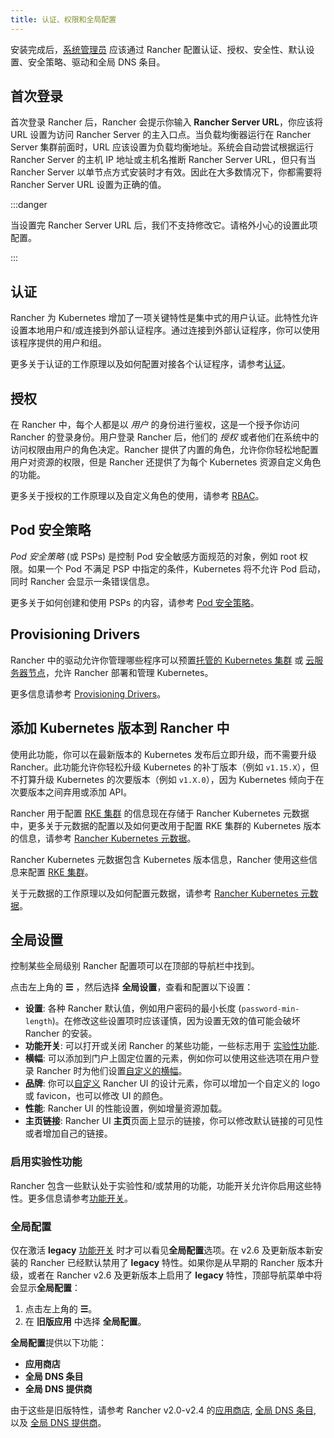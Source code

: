 ```yaml
---
title: 认证、权限和全局配置
---
```


<head>
  <link rel="canonical" href="https://ranchermanager.docs.rancher.com/zh/how-to-guides/new-user-guides/authentication-permissions-and-global-configuration"/>
</head>

安装完成后，[系统管理员](manage-role-based-access-control-rbac/global-permissions.md) 应该通过 Rancher 配置认证、授权、安全性、默认设置、安全策略、驱动和全局 DNS 条目。

## 首次登录

首次登录 Rancher 后，Rancher 会提示你输入 **Rancher Server URL**，你应该将 URL 设置为访问 Rancher Server 的主入口点。当负载均衡器运行在 Rancher Server 集群前面时，URL 应该设置为负载均衡地址。系统会自动尝试根据运行 Rancher Server 的主机 IP 地址或主机名推断 Rancher Server URL，但只有当 Rancher Server 以单节点方式安装时才有效。因此在大多数情况下，你都需要将 Rancher Server URL 设置为正确的值。

:::danger

当设置完 Rancher Server URL 后，我们不支持修改它。请格外小心的设置此项配置。

:::

## 认证

Rancher 为 Kubernetes 增加了一项关键特性是集中式的用户认证。此特性允许设置本地用户和/或连接到外部认证程序。通过连接到外部认证程序，你可以使用该程序提供的用户和组。

更多关于认证的工作原理以及如何配置对接各个认证程序，请参考[认证](authentication-config/authentication-config.md)。

## 授权

在 Rancher 中，每个人都是以 _用户_ 的身份进行鉴权，这是一个授予你访问 Rancher 的登录身份。用户登录 Rancher 后，他们的 _授权_ 或者他们在系统中的访问权限由用户的角色决定。Rancher 提供了内置的角色，允许你你轻松地配置用户对资源的权限，但是 Rancher 还提供了为每个 Kubernetes 资源自定义角色的功能。

更多关于授权的工作原理以及自定义角色的使用，请参考 [RBAC](manage-role-based-access-control-rbac/manage-role-based-access-control-rbac.md)。

## Pod 安全策略

_Pod 安全策略_ (或 PSPs) 是控制 Pod 安全敏感方面规范的对象，例如 root 权限。如果一个 Pod 不满足 PSP 中指定的条件，Kubernetes 将不允许 Pod 启动，同时 Rancher 会显示一条错误信息。

更多关于如何创建和使用 PSPs 的内容，请参考 [Pod 安全策略](create-pod-security-policies.md)。

## Provisioning Drivers

Rancher 中的驱动允许你管理哪些程序可以预置[托管的 Kubernetes 集群](../kubernetes-clusters-in-rancher-setup/set-up-clusters-from-hosted-kubernetes-providers/set-up-clusters-from-hosted-kubernetes-providers.md) 或 [云服务器节点](../launch-kubernetes-with-rancher/use-new-nodes-in-an-infra-provider/use-new-nodes-in-an-infra-provider.md)，允许 Rancher 部署和管理 Kubernetes。

更多信息请参考 [Provisioning Drivers](about-provisioning-drivers/about-provisioning-drivers.md)。

## 添加 Kubernetes 版本到 Rancher 中

使用此功能，你可以在最新版本的 Kubernetes 发布后立即升级，而不需要升级 Rancher。此功能允许你轻松升级 Kubernetes 的补丁版本（例如 `v1.15.X`），但不打算升级 Kubernetes 的次要版本（例如 `v1.X.0`），因为 Kubernetes 倾向于在次要版本之间弃用或添加 API。

Rancher 用于配置 [RKE 集群](../launch-kubernetes-with-rancher/launch-kubernetes-with-rancher.md) 的信息现在存储于 Rancher Kubernetes 元数据中，更多关于元数据的配置以及如何更改用于配置 RKE 集群的 Kubernetes 版本的信息，请参考 [Rancher Kubernetes 元数据](../../../getting-started/installation-and-upgrade/upgrade-kubernetes-without-upgrading-rancher.md)。

Rancher Kubernetes 元数据包含 Kubernetes 版本信息，Rancher 使用这些信息来配置 [RKE 集群](../launch-kubernetes-with-rancher/launch-kubernetes-with-rancher.md)。

关于元数据的工作原理以及如何配置元数据，请参考 [Rancher Kubernetes 元数据](../../../getting-started/installation-and-upgrade/upgrade-kubernetes-without-upgrading-rancher.md)。

## 全局设置

控制某些全局级别 Rancher 配置项可以在顶部的导航栏中找到。

点击左上角的 **☰** ，然后选择 **全局设置**，查看和配置以下设置：

- **设置**: 各种 Rancher 默认值，例如用户密码的最小长度 (`password-min-length`)。在修改这些设置项时应该谨慎，因为设置无效的值可能会破坏 Rancher 的安装。
- **功能开关**: 可以打开或关闭 Rancher 的某些功能，一些标志用于 [实验性功能](#启用实验性功能).
- **横幅**: 可以添加到门户上固定位置的元素，例如你可以使用这些选项在用户登录 Rancher 时为他们设置[自定义的横幅](custom-branding.md#固定横幅)。
- **品牌**: 你可以[自定义](custom-branding.md) Rancher UI 的设计元素，你可以增加一个自定义的 logo 或 favicon，也可以修改 UI 的颜色。
- **性能**: Rancher UI 的性能设置，例如增量资源加载。
- **主页链接**: Rancher UI **主页**页面上显示的链接，你可以修改默认链接的可见性或者增加自己的链接。

### 启用实验性功能

Rancher 包含一些默认处于实验性和/或禁用的功能，功能开关允许你启用这些特性。更多信息请参考[功能开关](../../advanced-user-guides/enable-experimental-features/enable-experimental-features.md)。

### 全局配置

仅在激活 **legacy** [功能开关](../../advanced-user-guides/enable-experimental-features/enable-experimental-features.md) 时才可以看见**全局配置**选项。在 v2.6 及更新版本新安装的 Rancher 已经默认禁用了 **legacy** 特性。如果你是从早期的 Rancher 版本升级，或者在 Rancher v2.6 及更新版本上启用了 **legacy** 特性，顶部导航菜单中将会显示**全局配置**：

1. 点击左上角的 **☰**。
1. 在 **旧版应用** 中选择 **全局配置**。

**全局配置**提供以下功能：

- **应用商店**
- **全局 DNS 条目**
- **全局 DNS 提供商**

由于这些是旧版特性，请参考 Rancher v2.0-v2.4 的[应用商店](https://github.com/rancher/rancher-docs/tree/main/archived_docs/version-2.0-2.4/how-to-guides/new-user-guides/helm-charts-in-rancher/helm-charts-in-rancher.md), [全局 DNS 条目](https://github.com/rancher/rancher-docs/tree/main/archived_docs/version-2.0-2.4/how-to-guides/new-user-guides/helm-charts-in-rancher/globaldns.md#adding-a-global-dns-entry), 以及 [全局 DNS 提供商](https://github.com/rancher/rancher-docs/tree/main/archived_docs/version-2.0-2.4/how-to-guides/new-user-guides/helm-charts-in-rancher/globaldns.md#editing-a-global-dns-provider)。
